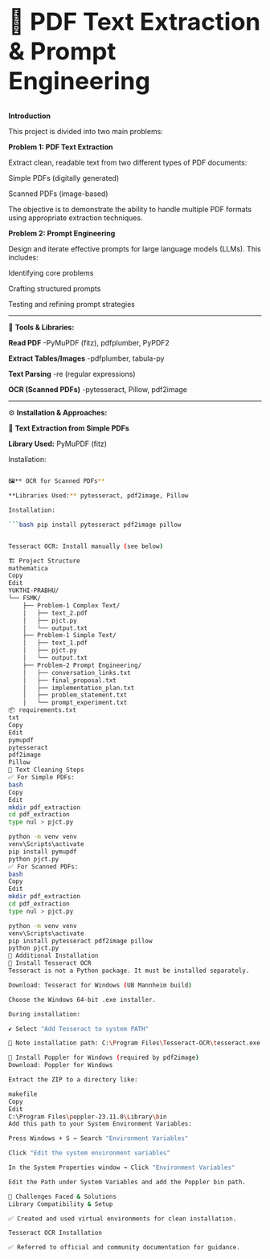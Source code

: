 <h1 style="font-size: 48px;">📄 PDF Text Extraction & Prompt Engineering</h1>

 **Introduction**  
 
This project is divided into two main problems:

**Problem 1: PDF Text Extraction**  

Extract clean, readable text from two different types of PDF documents:  

Simple PDFs (digitally generated)

Scanned PDFs (image-based)

The objective is to demonstrate the ability to handle multiple PDF formats using appropriate extraction techniques.

**Problem 2: Prompt Engineering**

Design and iterate effective prompts for large language models (LLMs). This includes:

Identifying core problems

Crafting structured prompts

Testing and refining prompt strategies

---
🧰 **Tools & Libraries:**

**Read PDF**	              -PyMuPDF (fitz), pdfplumber, PyPDF2

**Extract Tables/Images**	 -pdfplumber, tabula-py

**Text Parsing**	         -re (regular expressions)

**OCR (Scanned PDFs)**	    -pytesseract, Pillow, pdf2image

---

⚙️ **Installation & Approaches:**

📄 **Text Extraction from Simple PDFs**

**Library Used:** PyMuPDF (fitz)

Installation:

```bash  pip install pymupdf

🖼️** OCR for Scanned PDFs**

**Libraries Used:** pytesseract, pdf2image, Pillow

Installation:

```bash pip install pytesseract pdf2image pillow


Tesseract OCR: Install manually (see below)

🏗️ Project Structure
mathematica
Copy
Edit
YUKTHI-PRABHU/
└── FSMK/
    ├── Problem-1 Complex Text/
    │   ├── text_2.pdf
    │   ├── pjct.py
    │   └── output.txt
    ├── Problem-1 Simple Text/
    │   ├── text_1.pdf
    │   ├── pjct.py
    │   └── output.txt
    ├── Problem-2 Prompt Engineering/
    │   ├── conversation_links.txt
    │   ├── final_proposal.txt
    │   ├── implementation_plan.txt
    │   ├── problem_statement.txt
    │   └── prompt_experiment.txt
📦 requirements.txt
txt
Copy
Edit
pymupdf
pytesseract
pdf2image
Pillow
🧹 Text Cleaning Steps
✅ For Simple PDFs:
bash
Copy
Edit
mkdir pdf_extraction
cd pdf_extraction
type nul > pjct.py

python -m venv venv
venv\Scripts\activate
pip install pymupdf
python pjct.py
✅ For Scanned PDFs:
bash
Copy
Edit
mkdir pdf_extraction
cd pdf_extraction
type nul > pjct.py

python -m venv venv
venv\Scripts\activate
pip install pytesseract pdf2image pillow
python pjct.py
🔧 Additional Installation
🧠 Install Tesseract OCR
Tesseract is not a Python package. It must be installed separately.

Download: Tesseract for Windows (UB Mannheim build)

Choose the Windows 64-bit .exe installer.

During installation:

✔️ Select "Add Tesseract to system PATH"

📁 Note installation path: C:\Program Files\Tesseract-OCR\tesseract.exe

📍 Install Poppler for Windows (required by pdf2image)
Download: Poppler for Windows

Extract the ZIP to a directory like:

makefile
Copy
Edit
C:\Program Files\poppler-23.11.0\Library\bin
Add this path to your System Environment Variables:

Press Windows + S → Search "Environment Variables"

Click "Edit the system environment variables"

In the System Properties window → Click "Environment Variables"

Edit the Path under System Variables and add the Poppler bin path.

🧠 Challenges Faced & Solutions
Library Compatibility & Setup

✅ Created and used virtual environments for clean installation.

Tesseract OCR Installation

✅ Referred to official and community documentation for guidance.
